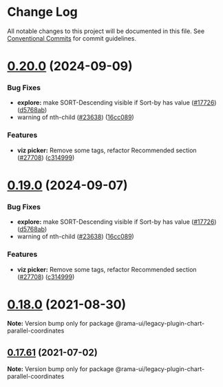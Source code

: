 <!--
  Licensed to the Apache Software Foundation (ASF) under one
  or more contributor license agreements.  See the NOTICE file
  distributed with this work for additional information
  regarding copyright ownership.  The ASF licenses this file
  to you under the Apache License, Version 2.0 (the
  "License"); you may not use this file except in compliance
  with the License.  You may obtain a copy of the License at

    http://www.apache.org/licenses/LICENSE-2.0

  Unless required by applicable law or agreed to in writing,
  software distributed under the License is distributed on an
  "AS IS" BASIS, WITHOUT WARRANTIES OR CONDITIONS OF ANY
  KIND, either express or implied.  See the License for the
  specific language governing permissions and limitations
  under the License.
-->

# Change Log

All notable changes to this project will be documented in this file.
See [Conventional Commits](https://conventionalcommits.org) for commit guidelines.

# [0.20.0](https://github.com/itsjpthakur/rama/compare/v2021.41.0...v0.20.0) (2024-09-09)

### Bug Fixes

- **explore:** make SORT-Descending visible if Sort-by has value ([#17726](https://github.com/itsjpthakur/rama/issues/17726)) ([d5768ab](https://github.com/itsjpthakur/rama/commit/d5768ab649a70fd4f541ad4982498f622160b220))
- warning of nth-child ([#23638](https://github.com/itsjpthakur/rama/issues/23638)) ([16cc089](https://github.com/itsjpthakur/rama/commit/16cc089b198dcdebc2422845aa08d18233c6b3a4))

### Features

- **viz picker:** Remove some tags, refactor Recommended section ([#27708](https://github.com/itsjpthakur/rama/issues/27708)) ([c314999](https://github.com/itsjpthakur/rama/commit/c3149994ac0d4392e0462421b62cd0c034142082))

# [0.19.0](https://github.com/itsjpthakur/rama/compare/v2021.41.0...v0.19.0) (2024-09-07)

### Bug Fixes

- **explore:** make SORT-Descending visible if Sort-by has value ([#17726](https://github.com/itsjpthakur/rama/issues/17726)) ([d5768ab](https://github.com/itsjpthakur/rama/commit/d5768ab649a70fd4f541ad4982498f622160b220))
- warning of nth-child ([#23638](https://github.com/itsjpthakur/rama/issues/23638)) ([16cc089](https://github.com/itsjpthakur/rama/commit/16cc089b198dcdebc2422845aa08d18233c6b3a4))

### Features

- **viz picker:** Remove some tags, refactor Recommended section ([#27708](https://github.com/itsjpthakur/rama/issues/27708)) ([c314999](https://github.com/itsjpthakur/rama/commit/c3149994ac0d4392e0462421b62cd0c034142082))

# [0.18.0](https://github.com/apache-rama/rama-ui/compare/v0.17.87...v0.18.0) (2021-08-30)

**Note:** Version bump only for package @rama-ui/legacy-plugin-chart-parallel-coordinates

## [0.17.61](https://github.com/apache-rama/rama-ui/compare/v0.17.60...v0.17.61) (2021-07-02)

**Note:** Version bump only for package @rama-ui/legacy-plugin-chart-parallel-coordinates
